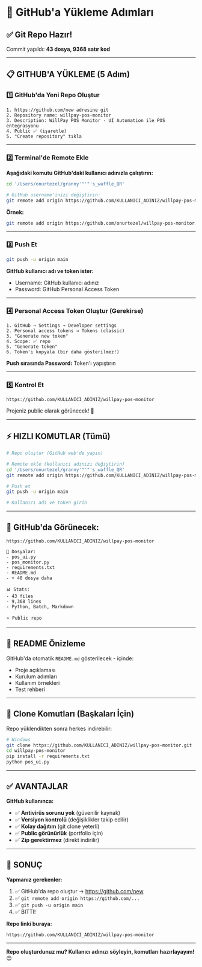 # 🚀 GitHub'a Yükleme Adımları

## ✅ Git Repo Hazır!

Commit yapıldı: **43 dosya, 9368 satır kod**

---

## 📋 GITHUB'A YÜKLEME (5 Adım)

### 1️⃣ GitHub'da Yeni Repo Oluştur

```
1. https://github.com/new adresine git
2. Repository name: willpay-pos-monitor
3. Description: WillPay POS Monitor - UI Automation ile POS entegrasyonu
4. Public ✅ (işaretle)
5. "Create repository" tıkla
```

---

### 2️⃣ Terminal'de Remote Ekle

**Aşağıdaki komutu GitHub'daki kullanıcı adınızla çalıştırın:**

```bash
cd '/Users/onurtezel/granny'"'"'s_waffle_QR'

# GitHub username'inizi değiştirin:
git remote add origin https://github.com/KULLANICI_ADINIZ/willpay-pos-monitor.git
```

**Örnek:**
```bash
git remote add origin https://github.com/onurtezel/willpay-pos-monitor.git
```

---

### 3️⃣ Push Et

```bash
git push -u origin main
```

**GitHub kullanıcı adı ve token ister:**
- Username: GitHub kullanıcı adınız
- Password: GitHub Personal Access Token

---

### 4️⃣ Personal Access Token Oluştur (Gerekirse)

```
1. GitHub → Settings → Developer settings
2. Personal access tokens → Tokens (classic)
3. "Generate new token"
4. Scope: ✅ repo
5. "Generate token"
6. Token'ı kopyala (bir daha gösterilmez!)
```

**Push sırasında Password:** Token'ı yapıştırın

---

### 5️⃣ Kontrol Et

```
https://github.com/KULLANICI_ADINIZ/willpay-pos-monitor
```

Projeniz public olarak görünecek! 🎉

---

## ⚡ HIZLI KOMUTLAR (Tümü)

```bash
# Repo oluştur (GitHub web'de yapın)

# Remote ekle (kullanıcı adınızı değiştirin)
cd '/Users/onurtezel/granny'"'"'s_waffle_QR'
git remote add origin https://github.com/KULLANICI_ADINIZ/willpay-pos-monitor.git

# Push et
git push -u origin main

# Kullanıcı adı ve token girin
```

---

## 🎯 GitHub'da Görünecek:

```
https://github.com/KULLANICI_ADINIZ/willpay-pos-monitor

📁 Dosyalar:
- pos_ui.py
- pos_monitor.py
- requirements.txt
- README.md
- + 40 dosya daha

📊 Stats:
- 43 files
- 9,368 lines
- Python, Batch, Markdown

⭐ Public repo
```

---

## 📱 README Önizleme

GitHub'da otomatik `README.md` gösterilecek - içinde:
- Proje açıklaması
- Kurulum adımları
- Kullanım örnekleri
- Test rehberi

---

## 🔗 Clone Komutları (Başkaları İçin)

Repo yüklendikten sonra herkes indirebilir:

```bash
# Windows
git clone https://github.com/KULLANICI_ADINIZ/willpay-pos-monitor.git
cd willpay-pos-monitor
pip install -r requirements.txt
python pos_ui.py
```

---

## ✅ AVANTAJLAR

**GitHub kullanınca:**

- ✅ **Antivirüs sorunu yok** (güvenilir kaynak)
- ✅ **Versiyon kontrolü** (değişiklikler takip edilir)
- ✅ **Kolay dağıtım** (git clone yeterli)
- ✅ **Public görünürlük** (portfolio için)
- ✅ **Zip gerektirmez** (direkt indirilir)

---

## 🎉 SONUÇ

**Yapmanız gerekenler:**

1. ✅ GitHub'da repo oluştur → https://github.com/new
2. ✅ `git remote add origin https://github.com/...`
3. ✅ `git push -u origin main`
4. ✅ BITTI!

**Repo linki buraya:**
```
https://github.com/KULLANICI_ADINIZ/willpay-pos-monitor
```

---

**Repo oluşturdunuz mu? Kullanıcı adınızı söyleyin, komutları hazırlayayım!** 😊

